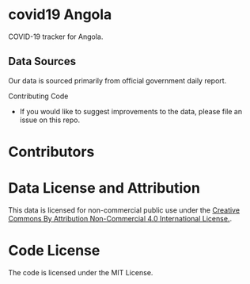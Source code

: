 # covid19 Angola

COVID-19 tracker for Angola.


## Data Sources

Our data is sourced primarily from official government daily report.

Contributing Code

* If you would like to suggest improvements to the data, please file an issue on this repo.

# Contributors



# Data License and Attribution

This data is licensed for non-commercial public use under the [Creative Commons By Attribution Non-Commercial 4.0 International License.](https://creativecommons.org/licenses/by-nc/4.0/).


# Code License

The code is licensed under the MIT License.
